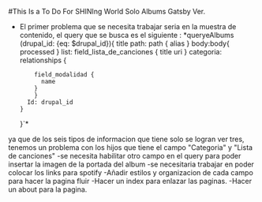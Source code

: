 #This Is a To Do For SHINIng World Solo Albums Gatsby Ver.

- El primer problema que se necesita trabajar seria en la muestra de contenido, el query que se busca es el siguiente :
 *queryeAlbums (drupal_id: {eq: $drupal_id}){
        title
        path: path {
          alias
        }
        body:body{
          processed
        }
        list: field_lista_de_canciones {
          title
          uri
        }
        categoria: relationships {
                   
          field_modalidad {
            name
          }     
          }
        Id: drupal_id
      }
    }`*

ya que de los seis tipos de informacion que tiene solo se logran ver tres, tenemos un problema con los hijos que tiene el campo "Categoria" y "Lista de canciones"
-se necesita habilitar otro campo en el query para poder insertar la imagen de la portada del album
-se necesitaria trabajar en poder colocar los links para spotify
-Añadir estilos y organizacion de cada campo para hacer la pagina fluir
-Hacer un index para enlazar las paginas.
-Hacer un about para la pagina.
